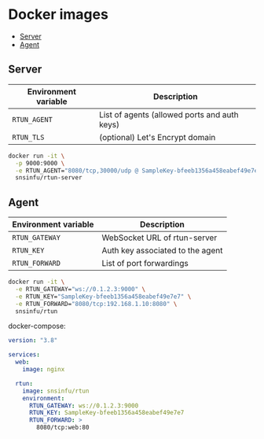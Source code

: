 # Docker images

- [Server](#server)
- [Agent](#agent)


## Server

| Environment variable | Description                                  |
|----------------------|----------------------------------------------|
| `RTUN_AGENT`         | List of agents (allowed ports and auth keys) |
| `RTUN_TLS`           | (optional) Let's Encrypt domain              |

```sh
docker run -it \
  -p 9000:9000 \
  -e RTUN_AGENT="8080/tcp,30000/udp @ SampleKey-bfeeb1356a458eabef49e7e7" \
  snsinfu/rtun-server
```


## Agent

| Environment variable | Description                             |
|----------------------|-----------------------------------------|
| `RTUN_GATEWAY`       | WebSocket URL of rtun-server            |
| `RTUN_KEY`           | Auth key associated to the agent        |
| `RTUN_FORWARD`       | List of port forwardings                |

```sh
docker run -it \
  -e RTUN_GATEWAY="ws://0.1.2.3:9000" \
  -e RTUN_KEY="SampleKey-bfeeb1356a458eabef49e7e7" \
  -e RTUN_FORWARD="8080/tcp:192.168.1.10:8080" \
  snsinfu/rtun
```

docker-compose:

```yaml
version: "3.8"

services:
  web:
    image: nginx

  rtun:
    image: snsinfu/rtun
    environment:
      RTUN_GATEWAY: ws://0.1.2.3:9000
      RTUN_KEY: SampleKey-bfeeb1356a458eabef49e7e7
      RTUN_FORWARD: >
        8080/tcp:web:80
```
